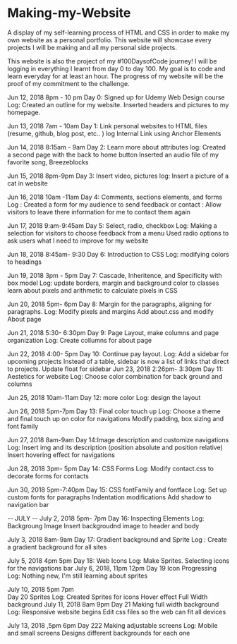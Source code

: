 # Making-my-Website
A display of my self-learning process of HTML and CSS in order to make my own website as a personal portfolio. This website will showcase every projects I will be making and all my personal side projects.

This website is also the project of my #100DaysofCode journey! I will be logging in everything I learnt from day 0 to day 100. My goal is to code and learn everyday for at least an hour. The progress of my website will be the proof of my commitment to the challenge. 


<!-- BEGIN #100DAYSOFCODE -->

Jun 12, 2018 8pm - 10 pm 
Day 0: Signed up for Udemy Web Design course
Log: Created an outline for my website. Inserted headers and pictures to my homepage. 

Jun 13, 2018 7am - 10am 
Day 1: Link personal websites to HTML files (resume, github, blog post, etc.. )
log      Internal Link using Anchor Elements 

Jun 14, 2018 8:15am - 9am 
Day 2: Learn more about attributes 
log: Created a second page with the back to home button
Inserted an audio file of my favorite song, Breezeblocks

Jun 15, 2018 8pm-9pm
Day 3: Insert video, pictures 
log: Insert a picture of a cat in website

Jun 16, 2018 10am -11am 
Day 4: Comments, sections elements, and forms 
Log : Created a form for my audience to send feedback or contact
     : Allow visitors to leave there information for me to contact them again
     
Jun 17, 2018 9:am-9:45am 
Day 5: Select, radio, checkbox
Log: Making a selection for visitors to choose feedback from a menu
     Used radio options to ask users what I need to improve for my website
     
Jun 18, 2018 8:45am- 9:30
Day 6: Introduction to CSS
Log: modifying colors to headings 
 
Jun 19, 2018 3pm - 5pm 
Day 7: Cascade, Inheritence, and Specificity with box model 
Log:  update borders, margin and background color to classes
      learn about pixels and arithmetic to calculate pixels in CSS
      
Jun 20, 2018 5pm- 6pm 
Day 8: Margin for the paragraphs, aligning for paragraphs. 
Log:  Modify pixels and margins
       Add about.css and modify About page
       
Jun 21, 2018 5:30- 6:30pm
Day 9: Page Layout, make columns and page organization
Log: Create collumns for about page

Jun 22, 2018 4:00- 5pm 
Day 10: Continue pay layout. 
Log:  Add a sidebar for upcoming projects
      Instead of a table, sidebar is now a list of links that direct to projects.
      Update float for sidebar
Jun 23, 2018 2:26pm- 3:30pm 
Day 11: Aestetics for website
Log:  Choose color combination for back ground and columns 

Jun 25, 2018 10am-11am 
Day 12: more color
Log: design the layout 
      
Jun 26, 2018 5pm-7pm
Day 13: Final color touch up
Log: Choose a theme and final touch up on color for navigations
     Modify padding, box sizing and font family
     
Jun 27, 2018 8am-9am 
Day 14:Image description and customize navigations
Log: Insert img and its description (position absolute and position relative) 
     Insert hovering effect for navigations 
     
Jun 28, 2018 3pm- 5pm
Day 14: CSS Forms 
Log: Modify contact.css to decorate forms for contacts

Jun 30, 2018 5pm-7:40pm
Day 15: CSS fontFamily and fontface
Log: Set up custom fonts for paragraphs
     Indentation modifications
     Add shadow to navigation bar
     
-- JULY -- 
July 2, 2018 5pm- 7pm 
Day 16: Inspecting Elements
Log: Backgroung Image 
Insert backgroudnd image to header and body 

July 3, 2018 8am-9am
Day 17: Gradient background and Sprite
Log : Create a gradient background for all sites

July 5, 2018 4pm 5pm 
Day 18: Web Icons
Log:  Make Sprites.
      Selecting icons for the navigations bar
July 6, 2018, 11pm 12pm 
Day 19 Icon Progressing
Log: Nothing new, I'm still learning about sprites

July 10, 2018 5pm 7pm  
Day 20 Sprites 
Log:  Created Sprites for icons 
       Hover effect 
       Full Width background 
July 11, 2018 8am 9pm 
Day 21 Making full width background
Log:   Responsive website begins 
        Edit css files so the web can fit all devices
        
July 13, 2018 ,5pm 6pm 
Day 222 Making adjustable screens
Log:  Mobile and small screens
     Designs different backgrounds for each one 

       
      
      



     
    
        
